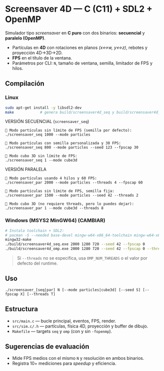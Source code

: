 # Screensaver 4D — C (C11) + SDL2 + OpenMP

Simulador tipo *screensaver* en **C puro** con dos binarios: **secuencial** y **paralelo (OpenMP)**.

- Partículas en **4D** con rotaciones en planos *(x↔w, y↔z)*, rebotes y proyección 4D→3D→2D.
- **FPS** en el título de la ventana.
- Parámetros por CLI: `N`, tamaño de ventana, semilla, limitador de FPS y hilos.

## Compilación

### Linux

```bash
sudo apt-get install -y libsdl2-dev
make            # genera build/screensaver4d_seq y build/screensaver4d_omp
```

VERSIÓN SECUENCIAL (`screensaver_seq`)

```
🌈 Modo partículas sin límite de FPS (semilla por defecto):
./screensaver_seq 1000 --mode particles

🎨 Modo partículas con semilla personalizada y 30 FPS:
./screensaver_seq 800 --mode particles --seed 123 --fpscap 30

🧊 Modo cubo 3D sin límite de FPS:
./screensaver_seq 1 --mode cube3d
```

VERSIÓN PARALELA

```
🌈 Modo partículas usando 4 hilos y 60 FPS:
./screensaver_par 2000 --mode particles --threads 4 --fpscap 60

🎨 Modo partículas sin límite de FPS, semilla fija:
./screensaver_par 1500 --mode particles --seed 42 --threads 2

🧊 Modo cubo 3D (no requiere threads, pero lo puedes dejar):
./screensaver_par 1 --mode cube3d --threads 8
```

### Windows (MSYS2 MinGW64) (CAMBIAR)

```bash
# Instala toolchain + SDL2:
# pacman -S --needed base-devel mingw-w64-x86_64-toolchain mingw-w64-x86_64-SDL2
mingw32-make
./build/screensaver4d_seq.exe 2000 1280 720 --seed 42 --fpscap 0
./build/screensaver4d_omp.exe 2000 1280 720 --seed 42 --fpscap 0 --threads 12
```

> Si `--threads` no se especifica, usa `OMP_NUM_THREADS` o el valor por defecto del runtime.

## Uso

```
./screensaver_[seq|par] N [--mode particles|cube3d] [--seed S] [--fpscap X] [--threads T]
```

## Estructura

- `src/main.c` — bucle principal, eventos, FPS, render.
- `src/sim.c/.h` — partículas, física 4D, proyección y buffer de dibujo.
- `Makefile` — targets `seq` y `omp` (con y sin `-fopenmp`).

## Sugerencias de evaluación

- Mide FPS medios con el mismo `N` y resolución en ambos binarios.
- Registra 10+ mediciones para *speedup* y eficiencia.
